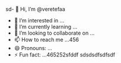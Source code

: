 sd- 👋 Hi, I’m @veretefaa
- 👀 I’m interested in ...
- 🌱 I’m currently learning ...
- 💞️ I’m looking to collaborate on ...
- 📫 How to reach me ...456
- 😄 Pronouns: ...
- ⚡ Fun fact: ...465252sfddf
sdsdsdfsdfsdf
<!---dfdfgdfsd
veretefaa/veretefaa is a ✨ special ✨ repository because its `README.md` (this file) appears on your GitHub profile.
You can click the Preview link to take a look at your changes.
--->
